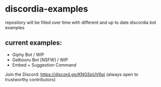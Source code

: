 # discordia-examples
repository will be filled over time with different and up to date discordia bot examples

current examples: 
-
  - Giphy Bot / WIP
  - Gelbooru Bot [NSFW] / WIP
  - Embed + Suggestion Command

Join the Discord: https://discord.gg/KNGSpUV6pj
(always open to trustworthy contributors)
